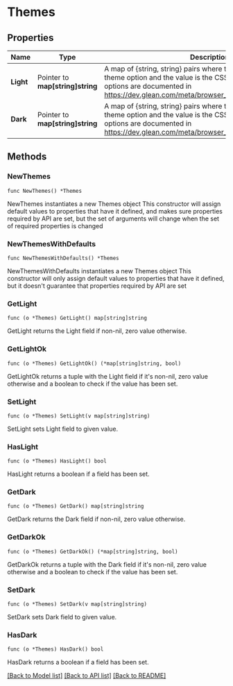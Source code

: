 # Themes

## Properties

Name | Type | Description | Notes
------------ | ------------- | ------------- | -------------
**Light** | Pointer to **map[string]string** | A map of {string, string} pairs where the key represents a known theme option and the value is the CSS color to apply. Supported options are documented in https://dev.glean.com/meta/browser_api/interfaces/Theme.html. | [optional] 
**Dark** | Pointer to **map[string]string** | A map of {string, string} pairs where the key represents a known theme option and the value is the CSS color to apply. Supported options are documented in https://dev.glean.com/meta/browser_api/interfaces/Theme.html. | [optional] 

## Methods

### NewThemes

`func NewThemes() *Themes`

NewThemes instantiates a new Themes object
This constructor will assign default values to properties that have it defined,
and makes sure properties required by API are set, but the set of arguments
will change when the set of required properties is changed

### NewThemesWithDefaults

`func NewThemesWithDefaults() *Themes`

NewThemesWithDefaults instantiates a new Themes object
This constructor will only assign default values to properties that have it defined,
but it doesn't guarantee that properties required by API are set

### GetLight

`func (o *Themes) GetLight() map[string]string`

GetLight returns the Light field if non-nil, zero value otherwise.

### GetLightOk

`func (o *Themes) GetLightOk() (*map[string]string, bool)`

GetLightOk returns a tuple with the Light field if it's non-nil, zero value otherwise
and a boolean to check if the value has been set.

### SetLight

`func (o *Themes) SetLight(v map[string]string)`

SetLight sets Light field to given value.

### HasLight

`func (o *Themes) HasLight() bool`

HasLight returns a boolean if a field has been set.

### GetDark

`func (o *Themes) GetDark() map[string]string`

GetDark returns the Dark field if non-nil, zero value otherwise.

### GetDarkOk

`func (o *Themes) GetDarkOk() (*map[string]string, bool)`

GetDarkOk returns a tuple with the Dark field if it's non-nil, zero value otherwise
and a boolean to check if the value has been set.

### SetDark

`func (o *Themes) SetDark(v map[string]string)`

SetDark sets Dark field to given value.

### HasDark

`func (o *Themes) HasDark() bool`

HasDark returns a boolean if a field has been set.


[[Back to Model list]](../README.md#documentation-for-models) [[Back to API list]](../README.md#documentation-for-api-endpoints) [[Back to README]](../README.md)


